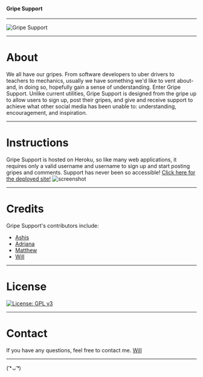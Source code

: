 #### Gripe Support
***
![Gripe Support](https://i.imgur.com/0WLnFlD.png)
***
# About
We all have our gripes. From software developers to uber drivers to teachers to mechanics, usually
we have something we'd like to vent about- and, in doing so, hopefully gain a sense of understanding.
Enter Gripe Support. Unlike current utilities, Gripe Support is designed from the gripe up to
allow users to sign up, post their gripes, and give and receive support to achieve what other social
media has been unable to: understanding, encouragement, and inspiration.
***
# Instructions
Gripe Support is hosted on Heroku, so like many web applications, it requires only a valid username and 
username to sign up and start posting gripes and comments. Support has never been so accessible! [Click here for the deployed site!](https://gripe-support.herokuapp.com/)
![screenshot](https://i.imgur.com/GFJxfop.png)
***
# Credits
Gripe Support's contributors include:
* [Ashis](https://github.com/ashispatel)
* [Adriana](https://github.com/itsmeadriana)
* [Matthew](https://github.com/mattersievers)
* [Will](https://github.com/wsbousman)
***
# License
[![License: GPL v3](https://img.shields.io/badge/License-GPLv3-blue.svg)](https://www.gnu.org/licenses/gpl-3.0)
***
# Contact
If you have any questions, feel free to contact me. 
[Will](https://github.com/wsbousman)
***
( ͡❛ ᴗ ͡❛)
